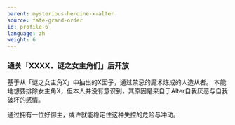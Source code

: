 ```yaml
---
parent: mysterious-heroine-x-alter
source: fate-grand-order
id: profile-6
language: zh
weight: 6
---
```


### 通关「XXXX．谜之女主角们」后开放

基于从「谜之女主角X」中抽出的X因子，通过禁忌的魔术炼成的人造从者。
本能地想要排除女主角X，但本人并没有意识到，其原因是来自于Alter自我厌恶与自我破坏的感情。

通过拥有一位好御主，或许就能稳定住这种失控的危险与冲动。
